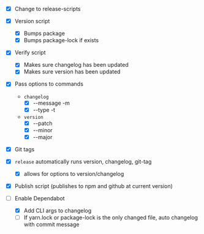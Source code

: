 - [x] Change to release-scripts
- [x] Version script
  - [x] Bumps package
  - [x] Bumps package-lock if exists
- [x] Verify script
  - [x] Makes sure changelog has been updated
  - [x] Makes sure version has been updated
- [x] Pass options to commands
  - `changelog`
    - [x] --message -m
    - [x] --type -t
  - `version`
    - [x] --patch
    - [x] --minor
    - [x] --major
- [x] Git tags
- [x] `release` automatically runs version, changelog, git-tag
  - [x] allows for options to version/changelog
- [x] Publish script (publishes to npm and github at current version)

- [ ] Enable Dependabot
  - [x] Add CLI args to changelog
  - [ ] If yarn.lock or package-lock is the only changed file, auto changelog
        with commit message
